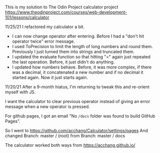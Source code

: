 This is my solution to The Odin Project calculator project
https://www.theodinproject.com/courses/web-development-101/lessons/calculator

11/25/21
I refactored my calculator a bit.

* I can now change operator after entering. Before I had a "don't hit operator twice" error message.
* I used ToPrecision to limit the length of long numbers and round them. Previously I just turned them into strings and truncated them.
* I updated the evaluate function so that hitting "=" again just repeated the last operation. Before, it just didn't do anything.
* I updated how numbers behave. Before, it was more complex, if there was a decimal, it concatenated a new number and if no decimal it started again. Now it just starts again.


11/20/21
After a 9-month hiatus, I'm returning to tweak this and re-orient myself with JS.

I want the calculator to clear previous operator instead of giving an error message when a new operator is pressed.


For github pages, I got an email "No `/docs` folder was found to build GitHub Pages".

So I went to https://github.com/acchang/Calculator/settings/pages
And changed Branch: master / (root) from Branch: master / docs

The calculator worked both ways from https://acchang.github.io/
 

 